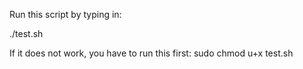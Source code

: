 Run this script by typing in:

./test.sh

If it does not work, you have to run this first:
sudo chmod u+x test.sh

